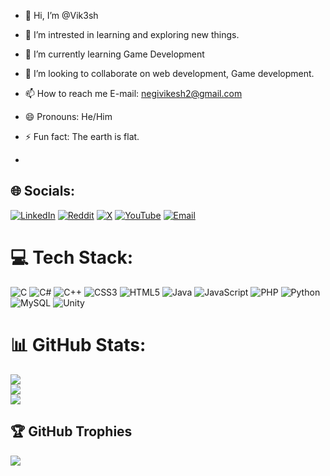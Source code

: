 - 👋 Hi, I’m @Vik3sh
- 👀 I’m intrested in learning and exploring new things.
- 🌱 I’m currently learning Game Development
- 💞️ I’m looking to collaborate on web development, Game development.
- 📫 How to reach me E-mail: negivikesh2@gmail.com
- 😄 Pronouns: He/Him
- ⚡ Fun fact: The earth is flat.

- 
## 🌐 Socials:

[![LinkedIn](https://img.shields.io/badge/LinkedIn-%230077B5.svg?logo=linkedin&logoColor=white)](https://linkedin.com/in/vikesh-negi-9a895128a/)
[![Reddit](https://img.shields.io/badge/Reddit-%23FF4500.svg?logo=Reddit&logoColor=white)](https://reddit.com/user/u/Vik35h_)
[![X](https://img.shields.io/badge/X-black.svg?logo=X&logoColor=white)](https://x.com/@vikesh_khatri)
[![YouTube](https://img.shields.io/badge/YouTube-%23FF0000.svg?logo=YouTube&logoColor=white)](https://youtube.com/@@vikeshnegi9327)
[![Email](https://img.shields.io/badge/Email-D14836?logo=gmail&logoColor=white)](mailto:negivikesh2@gmail.com)

# 💻 Tech Stack:
![C](https://img.shields.io/badge/c-%2300599C.svg?style=for-the-badge&logo=c&logoColor=white) ![C#](https://img.shields.io/badge/c%23-%23239120.svg?style=for-the-badge&logo=csharp&logoColor=white) ![C++](https://img.shields.io/badge/c++-%2300599C.svg?style=for-the-badge&logo=c%2B%2B&logoColor=white) ![CSS3](https://img.shields.io/badge/css3-%231572B6.svg?style=for-the-badge&logo=css3&logoColor=white) ![HTML5](https://img.shields.io/badge/html5-%23E34F26.svg?style=for-the-badge&logo=html5&logoColor=white) ![Java](https://img.shields.io/badge/java-%23ED8B00.svg?style=for-the-badge&logo=openjdk&logoColor=white) ![JavaScript](https://img.shields.io/badge/javascript-%23323330.svg?style=for-the-badge&logo=javascript&logoColor=%23F7DF1E) ![PHP](https://img.shields.io/badge/php-%23777BB4.svg?style=for-the-badge&logo=php&logoColor=white) ![Python](https://img.shields.io/badge/python-3670A0?style=for-the-badge&logo=python&logoColor=ffdd54) ![MySQL](https://img.shields.io/badge/mysql-4479A1.svg?style=for-the-badge&logo=mysql&logoColor=white) ![Unity](https://img.shields.io/badge/unity-%23000000.svg?style=for-the-badge&logo=unity&logoColor=white)
# 📊 GitHub Stats:
![](https://github-readme-stats.vercel.app/api?username=Vik3sh&theme=dark&hide_border=false&include_all_commits=true&count_private=true)<br/>
![](https://nirzak-streak-stats.vercel.app/?user=Vik3sh&theme=dark&hide_border=false)<br/>
![](https://github-readme-stats.vercel.app/api/top-langs/?username=Vik3sh&theme=dark&hide_border=false&include_all_commits=true&count_private=true&layout=compact)

## 🏆 GitHub Trophies
![](https://github-profile-trophy.vercel.app/?username=Vik3sh&theme=radical&no-frame=false&no-bg=false&margin-w=4)







